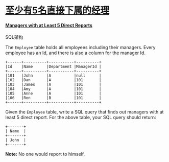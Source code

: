 # [至少有5名直接下属的经理](https://leetcode-cn.com/problems/managers-with-at-least-5-direct-reports) 

#### [Managers with at Least 5 Direct Reports](https://leetcode-cn.com/problems/managers-with-at-least-5-direct-reports/)

SQL架构

The `Employee` table holds all employees including their managers. Every employee has an Id, and there is also a column for the manager Id.

```
+------+----------+-----------+----------+
|Id    |Name 	  |Department |ManagerId |
+------+----------+-----------+----------+
|101   |John 	  |A 	      |null      |
|102   |Dan 	  |A 	      |101       |
|103   |James 	  |A 	      |101       |
|104   |Amy 	  |A 	      |101       |
|105   |Anne 	  |A 	      |101       |
|106   |Ron 	  |B 	      |101       |
+------+----------+-----------+----------+
```

Given the `Employee` table, write a SQL query that finds out managers with at least 5 direct report. For the above table, your SQL query should return:

```
+-------+
| Name  |
+-------+
| John  |
+-------+
```

**Note:**
No one would report to himself.